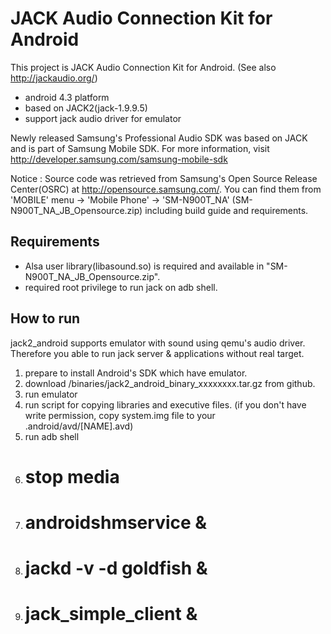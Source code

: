 JACK Audio Connection Kit for Android
====
This project is JACK Audio Connection Kit for Android. (See also http://jackaudio.org/)
 - android 4.3 platform
 - based on JACK2(jack-1.9.9.5)
 - support jack audio driver for emulator

Newly released Samsung's Professional Audio SDK was based on JACK and is part of Samsung Mobile SDK.
For more information, visit http://developer.samsung.com/samsung-mobile-sdk

Notice :
Source code was retrieved from Samsung's Open Source Release Center(OSRC) at http://opensource.samsung.com/.
You can find them from 'MOBILE' menu -> 'Mobile Phone' -> 'SM-N900T\_NA' (SM-N900T\_NA\_JB\_Opensource.zip) including build guide and requirements.

Requirements
----
 - Alsa user library(libasound.so) is required and available in "SM-N900T\_NA\_JB\_Opensource.zip".
 - required root privilege to run jack on adb shell.

How to run
----
jack2_android supports emulator with sound using qemu's audio driver. Therefore you able to run jack server & applications without real target.
 1. prepare to install Android's SDK which have emulator.
 2. download /binaries/jack2_android_binary_xxxxxxxx.tar.gz from github.
 3. run emulator
 4. run script for copying libraries and executive files. (if you don't have write permission, copy system.img file to your .android/avd/[NAME].avd)
 5. run adb shell
   1. # stop media
   2. # androidshmservice &
   3. # jackd -v -d goldfish &
   4. # jack_simple_client &

